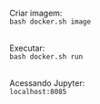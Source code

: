 Criar imagem:<br>
<code>bash docker.sh image</code><br><br>

Executar:<br>
<code>bash docker.sh run</code><br><br>

Acessando Jupyter:<br>
<code>localhost:8085</code>
